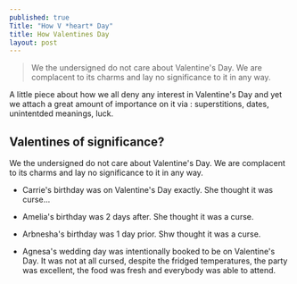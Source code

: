 ```yaml
---
published: true
Title: "How V *heart* Day"
title: How Valentines Day
layout: post
---
```


> We the undersigned do not care about Valentine's Day. We are complacent to its charms and lay no significance to it in any way.


A little piece about how we all deny any interest in Valentine's Day and yet we attach a great amount of importance on it via :  superstitions, dates, unintentded meanings, luck.

## Valentines of significance?

We the undersigned do not care about Valentine's Day. We are complacent to its charms and lay no significance to it in any way.

- Carrie's birthday was on Valentine's Day exactly.  She thought it was curse...

- Amelia's birthday was 2 days after.  She thought it was a curse.

- Arbnesha's birthday was 1 day prior. Shw thought it was a curse.

- Agnesa's wedding day was intentionally booked to be on Valentine's Day.  It was not at all cursed, despite the fridged temperatures, the party was excellent, the food was fresh and everybody was able to attend.
